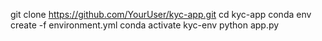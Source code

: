 
git clone https://github.com/YourUser/kyc-app.git
cd kyc-app
conda env create -f environment.yml
conda activate kyc-env
python app.py
